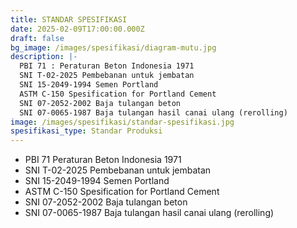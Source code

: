 ```yaml
---
title: STANDAR SPESIFIKASI
date: 2025-02-09T17:00:00.000Z
draft: false
bg_image: /images/spesifikasi/diagram-mutu.jpg
description: |-
  PBI 71 : Peraturan Beton Indonesia 1971
  SNI T-02-2025 Pembebanan untuk jembatan
  SNI 15-2049-1994 Semen Portland
  ASTM C-150 Spesification for Portland Cement
  SNI 07-2052-2002 Baja tulangan beton
  SNI 07-0065-1987 Baja tulangan hasil canai ulang (rerolling)
image: /images/spesifikasi/standar-spesifikasi.jpg
spesifikasi_type: Standar Produksi
---
```


* PBI 71 Peraturan Beton Indonesia 1971
* SNI T-02-2025  Pembebanan untuk jembatan
* SNI 15-2049-1994 Semen Portland
* ASTM C-150 Spesification for Portland Cement
* SNI 07-2052-2002 Baja tulangan beton
* SNI 07-0065-1987 Baja tulangan hasil canai ulang (rerolling)
